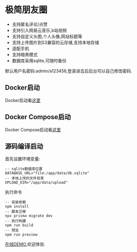 # 极简朋友圈

- 支持匿名评论/点赞
- 支持引入网易云音乐,b站视频
- 支持自定义头图,个人头像,网站标题等
- 支持上传图片到S3兼容的云存储,支持本地存储
- 适配手机
- 支持暗黑模式
- 数据库采用sqlite,可随时备份


默认用户名密码:admin/a123456,登录进去后后台可以自己修改密码.

## Docker启动
Docker启动看[这里](https://github.com/kingwrcy/moments/blob/master/docker-start.sh)

## Docker Compose启动
Docker Compose启动看[这里](https://github.com/kingwrcy/moments/blob/master/docker-compose.yml)

## 源码编译启动

首先设置环境变量:

```
-- sqlite数据库位置
DATABASE_URL="file:/app/data/db.sqlite" 
-- 本地上传的文件目录
UPLOAD_DIR="/app/data/upload"
```

执行命令

```
-- 安装依赖
npm install
-- 脚本迁移
npx prisma migrate dev
-- 执行构建
npm run build
-- 预览
npm run preview
```

[在线DEMO](https://m.mblog.club),欢迎体验.